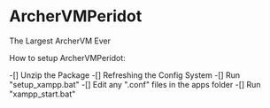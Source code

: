 ArcherVMPeridot
===============

The Largest ArcherVM Ever

How to setup ArcherVMPeridot:

-[] Unzip the Package
-[] Refreshing the Config System
 -[] Run "setup_xampp.bat"
 -[] Edit any ".conf" files in the apps folder
-[] Run "xampp_start.bat"

